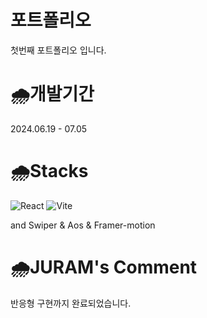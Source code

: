 # 포트폴리오
첫번째 포트폴리오 입니다.

# 🌧개발기간
2024.06.19 - 07.05

#  🌧Stacks
![React](https://img.shields.io/badge/react-%2320232a.svg?style=for-the-badge&logo=react&logoColor=%2361DAFB)
![Vite](https://img.shields.io/badge/vite-%23646CFF.svg?style=for-the-badge&logo=vite&logoColor=white)

and Swiper & Aos & Framer-motion

#  🌧JURAM's Comment
반응형 구현까지 완료되었습니다.
